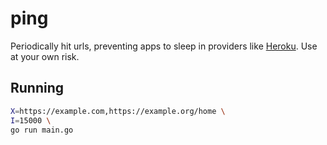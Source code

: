 # ping

Periodically hit urls, preventing apps to sleep in providers like [Heroku](https://blog.heroku.com/app_sleeping_on_heroku).
Use at your own risk.

## Running

```bash
X=https://example.com,https://example.org/home \
I=15000 \
go run main.go
```
